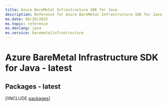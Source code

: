 ```yaml
---
title: Azure BareMetal Infrastructure SDK for Java
description: Reference for Azure BareMetal Infrastructure SDK for Java
ms.date: 06/20/2025
ms.topic: reference
ms.devlang: java
ms.service: baremetalinfrastructure
---
```

# Azure BareMetal Infrastructure SDK for Java - latest
## Packages - latest
[!INCLUDE [packages](baremetal-infrastructure-index.md)]